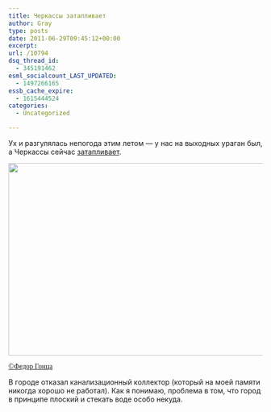 ```yaml
---
title: Черкассы затапливает
author: Gray
type: posts
date: 2011-06-29T09:45:12+00:00
excerpt:
url: /10794
dsq_thread_id:
  - 345191462
esml_socialcount_LAST_UPDATED:
  - 1497266165
essb_cache_expire:
  - 1615444524
categories:
  - Uncategorized

---
```








Ух и разгулялась непогода этим летом — у нас на выходных ураган был, а Черкассы сейчас [затапливает][1].

<img src="https://i2.wp.com/searchenginesblog.s3.amazonaws.com/4ef6470e1566222209c5da324086d1d8.JPG?resize=640%2C382" alt="" width="640" height="382" data-recalc-dims="1" /> 

<span style="font-family: 'Lucida Grande';"><a href="http://fedir.gontsa.com/blog/">©Федор Гонца</a></span>

В городе отказал канализационный коллектор (который на моей памяти никогда хорошо не работал). Как я понимаю, проблема в том, что город в принципе плоский и стекать воде особо некуда.

 [1]: http://procherk.info/all-news/2999-v-ozerah-v-rajoni-mitnitsja-plivut-avtobusi-i-tonut-mashini-operativno-foto